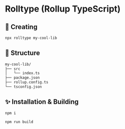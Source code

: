 # Rolltype (Rollup TypeScript)

## 🚀 Creating

```sh
npx rolltype my-cool-lib
```

## 📂 Structure

```sh
my-cool-lib/
├── src
│   └── index.ts
├── package.json
├── rollup.config.ts
└── tsconfig.json
```

## ✨ Installation & Building

```sh
npm i

npm run build
```
